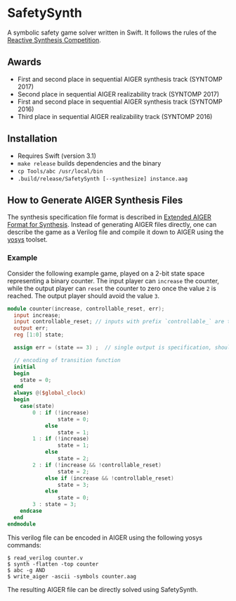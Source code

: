 # SafetySynth

A symbolic safety game solver written in Swift.
It follows the rules of the [Reactive Synthesis Competition](http://www.syntcomp.org).

## Awards

* First and second place in sequential AIGER synthesis track (SYNTOMP 2017)
* Second place in sequential AIGER realizability track (SYNTOMP 2017)
* First and second place in sequential AIGER synthesis track (SYNTOMP 2016)
* Third place in sequential AIGER realizability track (SYNTOMP 2016)


## Installation

* Requires Swift (version 3.1)
* `make release` builds dependencies and the binary
* `cp Tools/abc /usr/local/bin`
* `.build/release/SafetySynth [--synthesize] instance.aag`

## How to Generate AIGER Synthesis Files

The synthesis specification file format is described in [Extended AIGER Format for Synthesis](https://arxiv.org/abs/1405.5793).
Instead of generating AIGER files directly, one can describe the game as a Verilog file and compile it down to AIGER using the [yosys](http://www.clifford.at/yosys/) toolset.

### Example 

Consider the following example game, played on a 2-bit state space representing a binary counter.
The input player can `increase` the counter, while the output player can `reset` the counter to zero once the value `2` is reached.
The output player should avoid the value `3`.

```verilog
module counter(increase, controllable_reset, err);
  input increase;
  input controllable_reset; // inputs with prefix `controllable_` are to be synthesized
  output err;
  reg [1:0] state;

  assign err = (state == 3) ;  // single output is specification, should be always 0

  // encoding of transition function
  initial
  begin
    state = 0;
  end
  always @($global_clock)
  begin
    case(state)
        0 : if (!increase)
                state = 0;
            else
                state = 1;
        1 : if (!increase)
                state = 1;
            else
                state = 2;
        2 : if (!increase && !controllable_reset)
                state = 2;
            else if (increase && !controllable_reset)
                state = 3;
            else
                state = 0;
        3 : state = 3;
    endcase
  end
endmodule
```

This verilog file can be encoded in AIGER using the following yosys commands:

```
$ read_verilog counter.v 
$ synth -flatten -top counter
$ abc -g AND
$ write_aiger -ascii -symbols counter.aag
```

The resulting AIGER file can be directly solved using SafetySynth.

